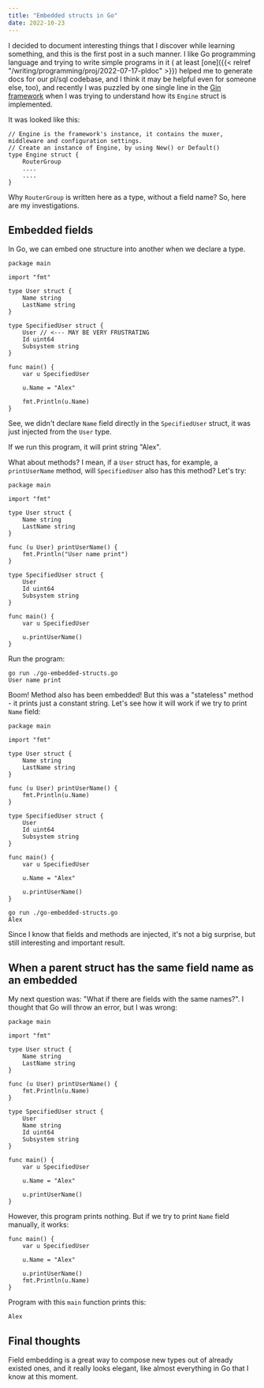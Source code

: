 ```yaml
---
title: "Embedded structs in Go"
date: 2022-10-23
---
```


I decided to document interesting things that I discover while
learning something, and this is the first post in a such manner. I like Go
programming language and trying to write simple programs in it (
at least [one]({{< relref "/writing/programming/proj/2022-07-17-pldoc" >}}) helped me to generate docs for
our pl/sql codebase, and I think it may be helpful even for someone else, too),
and recently I was puzzled by one single line in the [Gin framework](https://github.com/gin-gonic/gin)
when I was trying to understand how its `Engine` struct is implemented.

It was looked like this:

```
// Engine is the framework's instance, it contains the muxer, middleware and configuration settings.
// Create an instance of Engine, by using New() or Default()
type Engine struct {
	RouterGroup
    ....
    ....
}
```

Why `RouterGroup` is written here as a type, without a field name?
So, here are my investigations.

## Embedded fields

In Go, we can embed one structure into another when we declare
a type.

```
package main

import "fmt"

type User struct {
    Name string
    LastName string
}

type SpecifiedUser struct {
    User // <--- MAY BE VERY FRUSTRATING
    Id uint64
    Subsystem string
}

func main() {
	var u SpecifiedUser

	u.Name = "Alex"

	fmt.Println(u.Name)
}
```

See, we didn't declare `Name` field directly in the `SpecifiedUser` struct, it
was just injected from the `User` type.

If we run this program, it will print string "Alex".

What about methods? I mean, if a `User` struct has, for example, a `printUserName` method,
will `SpecifiedUser` also has this method? Let's try:

```
package main

import "fmt"

type User struct {
    Name string
    LastName string
}

func (u User) printUserName() {
	fmt.Println("User name print")
}

type SpecifiedUser struct {
    User
    Id uint64
    Subsystem string
}

func main() {
	var u SpecifiedUser

	u.printUserName()
}
```

Run the program:

```
go run ./go-embedded-structs.go
User name print
```

Boom! Method also has been embedded! But this was a "stateless" method - it prints just
a constant string. Let's see how it will work if we try to print `Name` field:

```
package main

import "fmt"

type User struct {
    Name string
    LastName string
}

func (u User) printUserName() {
	fmt.Println(u.Name)
}

type SpecifiedUser struct {
    User
    Id uint64
    Subsystem string
}

func main() {
	var u SpecifiedUser

	u.Name = "Alex"

	u.printUserName()
}
```

```
go run ./go-embedded-structs.go
Alex
```

Since I know that fields and methods are injected, it's not a big surprise, but still
interesting and important result.

## When a parent struct has the same field name as an embedded

My next question was: "What if there are fields with the same names?".
I thought that Go will throw an error, but I was wrong:

```
package main

import "fmt"

type User struct {
    Name string
    LastName string
}

func (u User) printUserName() {
	fmt.Println(u.Name)
}

type SpecifiedUser struct {
    User
    Name string
    Id uint64
    Subsystem string
}

func main() {
	var u SpecifiedUser

	u.Name = "Alex"

	u.printUserName()
}
```

However, this program prints nothing. But if we try to print `Name` field manually,
it works:

```
func main() {
	var u SpecifiedUser

	u.Name = "Alex"

	u.printUserName()
	fmt.Println(u.Name)
}
```

Program with this `main` function prints this:

```
Alex
```

## Final thoughts

Field embedding is a great way to compose new
types out of already existed ones, and it really
looks elegant, like almost everything in Go that I know at
this moment.
